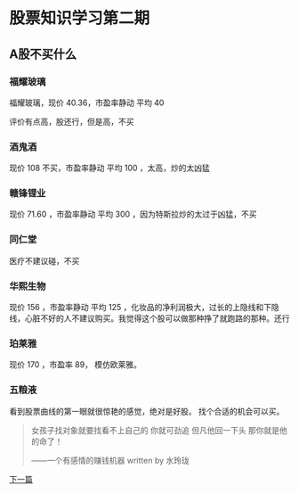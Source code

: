 # 股票知识学习第二期

## A股不买什么

### 福耀玻璃

福耀玻璃，现价 40.36，市盈率静动 平均 40 

评价有点高，股还行，但是高，不买

### 酒鬼酒

现价 108 不买，市盈率静动 平均 100 ，太高，炒的太凶猛

### 赣锋锂业

现价 71.60 ，市盈率静动 平均 300 ，因为特斯拉炒的太过于凶猛，不买

### 同仁堂

医疗不建议碰，不买

### 华熙生物

现价 156 ，市盈率静动 平均 125 ，化妆品的净利润极大，过长的上隐线和下隐线，心脏不好的人不建议购买。我觉得这个股可以做那种挣了就跑路的那种。还行

### 珀莱雅

现价 170 ，市盈率 89， 模仿欧莱雅。

### 五粮液

看到股票曲线的第一眼就很惊艳的感觉，绝对是好股。 找个合适的机会可以买。

> 女孩子找对象就要找看不上自己的 你就可劲追 但凡他回一下头 那你就是他的命了！
> 
>  ——一个有感情的赚钱机器 written by 水玲珑

[下一篇](./2020_11_19.md)